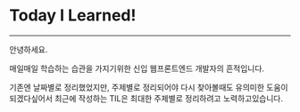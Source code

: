 



<h1>Today I Learned!</h1>

<hr>

안녕하세요.

매일매일 학습하는 습관을 가지기위한 신입 웹프론트엔드 개발자의 흔적입니다.

기존엔 날짜별로 정리했었지만, 주제별로 정리되어야 다시 찾아볼때도 유의미한 도움이 되겠다싶어서 최근에 작성하는 TIL은 최대한 주제별로 정리하려고 노력하고있습니다.

